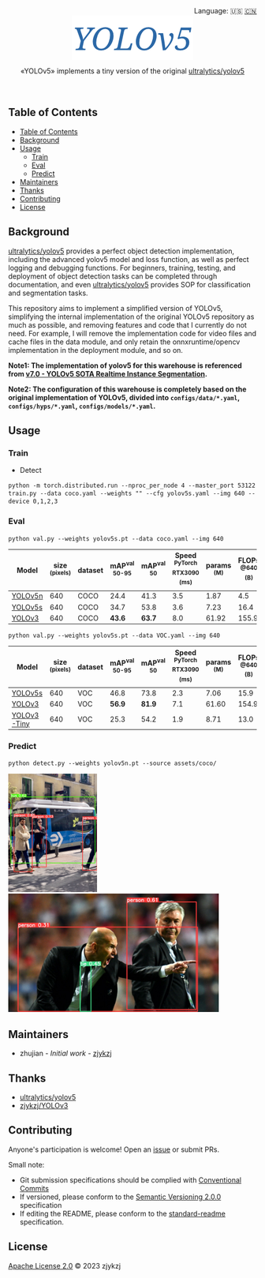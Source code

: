 <div align="right">
  Language:
    🇺🇸
  <a title="Chinese" href="./README.zh-CN.md">🇨🇳</a>
</div>

<div align="center"><a title="" href="https://github.com/zjykzj/YOLOv5"><img align="center" src="./assets/logo/YOLOv5.png" alt=""></a></div>

<p align="center">
  «YOLOv5» implements a tiny version of the original <a href="https://github.com/ultralytics/yolov5">ultralytics/yolov5</a>
<br>
<br>
  <a href="https://github.com/RichardLitt/standard-readme"><img src="https://img.shields.io/badge/standard--readme-OK-green.svg?style=flat-square" alt=""></a>
  <a href="https://conventionalcommits.org"><img src="https://img.shields.io/badge/Conventional%20Commits-1.0.0-yellow.svg" alt=""></a>
  <a href="http://commitizen.github.io/cz-cli/"><img src="https://img.shields.io/badge/commitizen-friendly-brightgreen.svg" alt=""></a>
</p>

## Table of Contents

- [Table of Contents](#table-of-contents)
- [Background](#background)
- [Usage](#usage)
  - [Train](#train)
  - [Eval](#eval)
  - [Predict](#predict)
- [Maintainers](#maintainers)
- [Thanks](#thanks)
- [Contributing](#contributing)
- [License](#license)

## Background

[ultralytics/yolov5](https://github.com/ultralytics/yolov5) provides a perfect object detection implementation, including the advanced yolov5 model and loss function, as well as perfect logging and debugging functions. For beginners, training, testing, and deployment of object detection tasks can be completed through documentation, and even [ultralytics/yolov5](https://github.com/ultralytics/yolov5) provides SOP for classification and segmentation tasks.

This repository aims to implement a simplified version of YOLOv5, simplifying the internal implementation of the
original YOLOv5 repository as much as possible, and removing features and code that I currently do not need. For
example, I will remove the implementation code for video files and cache files in the data module, and only retain the
onnxruntime/opencv implementation in the deployment module, and so on.

**Note1: The implementation of yolov5 for this warehouse is referenced from [v7.0 - YOLOv5 SOTA Realtime Instance Segmentation](https://github.com/ultralytics/yolov5/releases/tag/v7.0).**

**Note2: The configuration of this warehouse is completely based on the original implementation of YOLOv5, divided into `configs/data/*.yaml`, `configs/hyps/*.yaml`, `configs/models/*.yaml`.**

## Usage

### Train

* Detect

```shell
python -m torch.distributed.run --nproc_per_node 4 --master_port 53122 train.py --data coco.yaml --weights "" --cfg yolov5s.yaml --img 640 --device 0,1,2,3
```

### Eval

```shell
python val.py --weights yolov5s.pt --data coco.yaml --img 640
```

| Model                                                                                 | size<br><sup>(pixels) | dataset<br> | mAP<sup>val<br>50-95 | mAP<sup>val<br>50 | Speed<br><sup>PyTorch RTX3090<br>(ms) | params<br><sup>(M) | FLOPs<br><sup>@640 (B) |
|---------------------------------------------------------------------------------------|-----------------------|-------------|----------------------|-------------------|---------------------------------------|--------------------|------------------------|
| [YOLOv5n](https://github.com/zjykzj/YOLOv5/releases/download/v1.0/yolov5n.pt)         | 640                   | COCO        | 24.4                 | 41.3              | 3.5                                   | 1.87               | 4.5                    |
| [YOLOv5s](https://github.com/zjykzj/YOLOv5/releases/download/v1.0/yolov5s.pt)         | 640                   | COCO        | 34.7                 | 53.8              | 3.6                                   | 7.23               | 16.4                   |
| [YOLOv3](https://github.com/zjykzj/YOLOv5/releases/download/v1.0/yolov3.pt)           | 640                   | COCO        | **43.6**             | **63.7**          | 8.0                                   | 61.92              | 155.9                  |

```shell
python val.py --weights yolov5s.pt --data VOC.yaml --img 640
```

| Model                                                                                     | size<br><sup>(pixels) | dataset<br> | mAP<sup>val<br>50-95 | mAP<sup>val<br>50 | Speed<br><sup>PyTorch RTX3090<br>(ms) | params<br><sup>(M) | FLOPs<br><sup>@640 (B) |
|-------------------------------------------------------------------------------------------|-----------------------|-------------|----------------------|-------------------|---------------------------------------|--------------------|------------------------|
| [YOLOv5s](https://github.com/zjykzj/YOLOv5/releases/download/v1.0/yolov5s_voc.pt)         | 640                   | VOC         | 46.8                 | 73.8              | 2.3                                   | 7.06               | 15.9                   |
| [YOLOv3](https://github.com/zjykzj/YOLOv5/releases/download/v1.0/yolov3_voc.pt)           | 640                   | VOC         | **56.9**             | **81.9**          | 7.1                                   | 61.60              | 154.9                  |
| [YOLOv3-Tiny](https://github.com/zjykzj/YOLOv5/releases/download/v1.0/yolov3-tiny_voc.pt) | 640                   | VOC         | 25.3                 | 54.2              | 1.9                                   | 8.71               | 13.0                   |

### Predict

```shell
python detect.py --weights yolov5n.pt --source assets/coco/
```

<p align="left"><img src="assets/results/coco/bus.jpg" height="240"\>  <img src="assets/results/coco/zidane.jpg" height="240"\></p>

## Maintainers

* zhujian - *Initial work* - [zjykzj](https://github.com/zjykzj)

## Thanks

* [ultralytics/yolov5](https://github.com/ultralytics/yolov5)
* [zjykzj/YOLOv3](https://github.com/zjykzj/YOLOv3)

## Contributing

Anyone's participation is welcome! Open an [issue](https://github.com/zjykzj/YOLOv5/issues) or submit PRs.

Small note:

* Git submission specifications should be complied
  with [Conventional Commits](https://www.conventionalcommits.org/en/v1.0.0-beta.4/)
* If versioned, please conform to the [Semantic Versioning 2.0.0](https://semver.org) specification
* If editing the README, please conform to the [standard-readme](https://github.com/RichardLitt/standard-readme)
  specification.

## License

[Apache License 2.0](LICENSE) © 2023 zjykzj